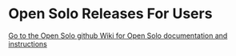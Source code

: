 # Open Solo Releases For Users #

[Go to the Open Solo github Wiki for Open Solo documentation and instructions](https://github.com/Pedals2Paddles/OpenSolo/wiki)

